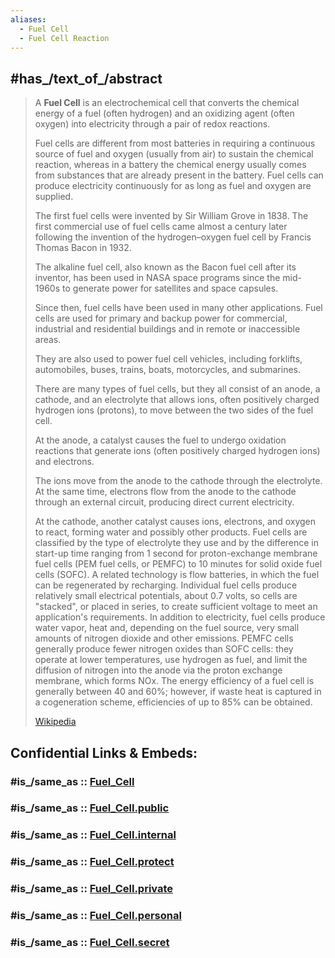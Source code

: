 ```yaml
---
aliases:
  - Fuel Cell
  - Fuel Cell Reaction
---
```


## #has_/text_of_/abstract 

> A **Fuel Cell** is an electrochemical cell that converts the chemical energy of a fuel (often hydrogen) 
> and an oxidizing agent (often oxygen) into electricity through a pair of redox reactions. 
> 
> Fuel cells are different from most batteries in requiring a continuous source of fuel and oxygen 
> (usually from air) to sustain the chemical reaction, 
> whereas in a battery the chemical energy usually comes 
> from substances that are already present in the battery. 
> Fuel cells can produce electricity continuously for as long as fuel and oxygen are supplied.
>
> The first fuel cells were invented by Sir William Grove in 1838. 
> The first commercial use of fuel cells came almost a century later 
> following the invention of the hydrogen–oxygen fuel cell by Francis Thomas Bacon in 1932. 
> 
> The alkaline fuel cell, also known as the Bacon fuel cell after its inventor, 
> has been used in NASA space programs since the mid-1960s 
> to generate power for satellites and space capsules. 
> 
> Since then, fuel cells have been used in many other applications. 
> Fuel cells are used for primary and backup power for commercial, industrial and residential buildings 
> and in remote or inaccessible areas. 
> 
> They are also used to power fuel cell vehicles, including 
> forklifts, automobiles, buses, trains, boats, motorcycles, and submarines.
>
> There are many types of fuel cells, but they all consist of an anode, a cathode, 
> and an electrolyte that allows ions, often positively charged hydrogen ions (protons), 
> to move between the two sides of the fuel cell. 
> 
> At the anode, a catalyst causes the fuel to undergo oxidation reactions 
> that generate ions (often positively charged hydrogen ions) and electrons. 
> 
> The ions move from the anode to the cathode through the electrolyte. 
> At the same time, electrons flow from the anode to the cathode through an external circuit, 
> producing direct current electricity. 
> 
> At the cathode, another catalyst causes ions, electrons, and oxygen to react, 
> forming water and possibly other products. Fuel cells are classified by the type of electrolyte they use and by the difference in start-up time ranging from 1 second for proton-exchange membrane fuel cells (PEM fuel cells, or PEMFC) to 10 minutes for solid oxide fuel cells (SOFC). A related technology is flow batteries, in which the fuel can be regenerated by recharging. Individual fuel cells produce relatively small electrical potentials, about 0.7 volts, so cells are "stacked", or placed in series, to create sufficient voltage to meet an application's requirements. In addition to electricity, fuel cells produce water vapor, heat and, depending on the fuel source, very small amounts of nitrogen dioxide and other emissions. PEMFC cells generally produce fewer nitrogen oxides than SOFC cells: they operate at lower temperatures, use hydrogen as fuel, and limit the diffusion of nitrogen into the anode via the proton exchange membrane, which forms NOx. The energy efficiency of a fuel cell is generally between 40 and 60%; however, if waste heat is captured in a cogeneration scheme, efficiencies of up to 85% can be obtained.
>
> [Wikipedia](https://en.wikipedia.org/wiki/Fuel%20cell) 


## Confidential Links & Embeds: 

### #is_/same_as :: [Fuel_Cell](/_Standards/chemic/chemic~Elements/Group-01-Alkali/Hydrogen/Fuel_Cell.md) 

### #is_/same_as :: [Fuel_Cell.public](/_public/chemic/chemic~Elements/Group-01-Alkali/Hydrogen/Fuel_Cell.public.md) 

### #is_/same_as :: [Fuel_Cell.internal](/_internal/chemic/chemic~Elements/Group-01-Alkali/Hydrogen/Fuel_Cell.internal.md) 

### #is_/same_as :: [Fuel_Cell.protect](/_protect/chemic/chemic~Elements/Group-01-Alkali/Hydrogen/Fuel_Cell.protect.md) 

### #is_/same_as :: [Fuel_Cell.private](/_private/chemic/chemic~Elements/Group-01-Alkali/Hydrogen/Fuel_Cell.private.md) 

### #is_/same_as :: [Fuel_Cell.personal](/_personal/chemic/chemic~Elements/Group-01-Alkali/Hydrogen/Fuel_Cell.personal.md) 

### #is_/same_as :: [Fuel_Cell.secret](/_secret/chemic/chemic~Elements/Group-01-Alkali/Hydrogen/Fuel_Cell.secret.md)


